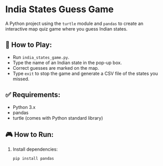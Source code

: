 # India States Guess Game

A Python project using the `turtle` module and `pandas` to create an interactive map quiz game where you guess Indian states.

## 📌 How to Play:
- Run `india_states_game.py`.
- Type the name of an Indian state in the pop-up box.
- Correct guesses are marked on the map.
- Type `exit` to stop the game and generate a CSV file of the states you missed.

## ✅ Requirements:
- Python 3.x
- pandas
- turtle (comes with Python standard library)

## 🎮 How to Run:
1. Install dependencies:
   ```bash
   pip install pandas



